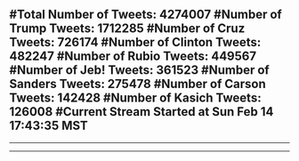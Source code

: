 #Total Number of Tweets: 4274007 
#Number of Trump Tweets: 1712285
#Number of Cruz Tweets: 726174
#Number of Clinton Tweets: 482247
#Number of Rubio Tweets: 449567
#Number of Jeb! Tweets: 361523
#Number of Sanders Tweets: 275478
#Number of Carson Tweets: 142428
#Number of Kasich Tweets: 126008
#Current Stream Started at Sun Feb 14 17:43:35 MST
---
---
---
